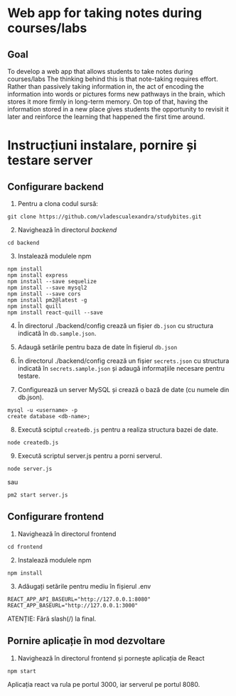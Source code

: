# Web app for taking notes during courses/labs

## Goal

To develop a web app that allows students to take notes during courses/labs
 The thinking behind this is that note-taking requires effort. Rather than passively taking information in, the act of encoding the information into words or pictures forms new pathways in the brain, which stores it more firmly in long-term memory. On top of that, having the information stored in a new place gives students the opportunity to revisit it later and reinforce the learning that happened the first time around.
 
 
 # Instrucțiuni instalare, pornire și testare server

## Configurare backend

1. Pentru a clona codul sursă:
```
git clone https://github.com/vladescualexandra/studybites.git
```
2. Navighează în directorul *backend*
```
cd backend
```
3. Instalează modulele npm
```
npm install
npm install express
npm install --save sequelize
npm install --save mysql2
npm install --save cors
npm install pm2@latest -g
npm install quill
npm install react-quill --save
```


4. În directorul ./backend/config crează un fișier ```db.json``` cu structura indicată în ```db.sample.json```.

5. Adaugă setările pentru baza de date în fișierul ```db.json```

6. În directorul ./backend/config crează un fișier ```secrets.json``` cu structura indicată în ```secrets.sample.json``` și adaugă informațiile necesare pentru testare.

7. Configurează un server MySQL și crează o bază de date (cu numele din db.json).
```
mysql -u <username> -p
create database <db-name>;
```

8. Execută sciptul ```createdb.js``` pentru a realiza structura bazei de date.
```
node createdb.js
```

9. Execută scriptul server.js pentru a porni serverul.
```
node server.js
```
sau
```
pm2 start server.js
```
## Configurare frontend
1. Navighează în directorul frontend
```
cd frontend
```
2. Instalează modulele npm
```
npm install
```
3. Adăugați setările pentru mediu în fișierul .env
```
REACT_APP_API_BASEURL="http://127.0.0.1:8080"
REACT_APP_BASEURL="http://127.0.0.1:3000"
```
   ATENȚIE: Fără slash(/) la final.
## Pornire aplicație în mod dezvoltare

1. Navighează în directorul frontend și pornește aplicația de React
```
npm start 
```
Aplicația react va rula pe portul 3000, iar serverul pe portul 8080.



